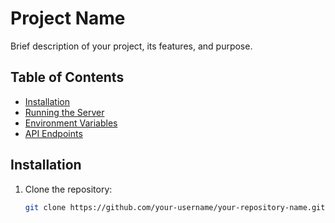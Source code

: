 # Project Name

Brief description of your project, its features, and purpose.

## Table of Contents

- [Installation](#installation)
- [Running the Server](#running-the-server)
- [Environment Variables](#environment-variables)
- [API Endpoints](#api-endpoints)


## Installation

1. Clone the repository:

   ```bash
   git clone https://github.com/your-username/your-repository-name.git
